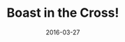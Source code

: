 ---
title: "Boast in the Cross!"
speaker: "Barry Gin"
date: "2016-03-27"
sermonUrl: "//35.190.93.184/sermons/20160327_sunday_barry_gin_boast_in_the_cross!.mp3"
---